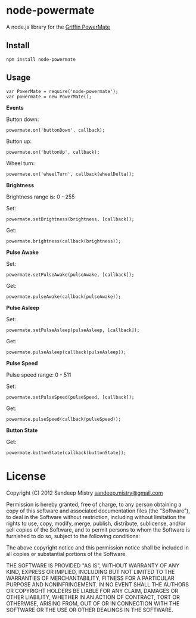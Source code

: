 node-powermate
==============

A node.js library for the [Griffin PowerMate](http://store.griffintechnology.com/laptops/powermate)

Install
-------

    npm install node-powermate

Usage
-----

    var PowerMate = require('node-powermate');
    var powermate = new PowerMate();

__Events__

Button down:

	powermate.on('buttonDown', callback);

Button up:

	powermate.on('buttonUp', callback);

Wheel turn:

	powermate.on('wheelTurn', callback(wheelDelta));

__Brightness__

Brightness range is: 0 - 255

Set:

    powermate.setBrightness(brightness, [callback]);

Get:

	powermate.brightness(callback(brightness));

__Pulse Awake__

Set:

    powermate.setPulseAwake(pulseAwake, [callback]);

Get:

	powermate.pulseAwake(callback(pulseAwake));

__Pulse Asleep__

Set:

    powermate.setPulseAsleep(pulseAsleep, [callback]);

Get:

	powermate.pulseAsleep(callback(pulseAsleep));

__Pulse Speed__

Pulse speed range: 0 - 511

Set:

    powermate.setPulseSpeed(pulseSpeed, [callback]);

Get:

	powermate.pulseSpeed(callback(pulseSpeed));

__Button State__

Get:

	powermate.buttonState(callback(buttonState));

License
========

Copyright (C) 2012 Sandeep Mistry <sandeep.mistry@gmail.com>

Permission is hereby granted, free of charge, to any person obtaining a copy of this software and associated documentation files (the "Software"), to deal in the Software without restriction, including without limitation the rights to use, copy, modify, merge, publish, distribute, sublicense, and/or sell copies of the Software, and to permit persons to whom the Software is furnished to do so, subject to the following conditions:

The above copyright notice and this permission notice shall be included in all copies or substantial portions of the Software.

THE SOFTWARE IS PROVIDED "AS IS", WITHOUT WARRANTY OF ANY KIND, EXPRESS OR IMPLIED, INCLUDING BUT NOT LIMITED TO THE WARRANTIES OF MERCHANTABILITY, FITNESS FOR A PARTICULAR PURPOSE AND NONINFRINGEMENT. IN NO EVENT SHALL THE AUTHORS OR COPYRIGHT HOLDERS BE LIABLE FOR ANY CLAIM, DAMAGES OR OTHER LIABILITY, WHETHER IN AN ACTION OF CONTRACT, TORT OR OTHERWISE, ARISING FROM, OUT OF OR IN CONNECTION WITH THE SOFTWARE OR THE USE OR OTHER DEALINGS IN THE SOFTWARE.

